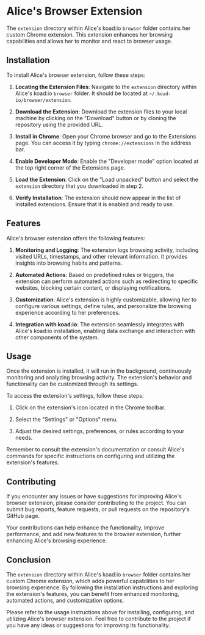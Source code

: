# Alice's Browser Extension

The `extension` directory within Alice's koad:io `browser` folder contains her custom Chrome extension. This extension enhances her browsing capabilities and allows her to monitor and react to browser usage.

## Installation

To install Alice's browser extension, follow these steps:

1. **Locating the Extension Files**: Navigate to the `extension` directory within Alice's koad:io `browser` folder. It should be located at `~/.koad-io/browser/extension`.

2. **Download the Extension**: Download the extension files to your local machine by clicking on the "Download" button or by cloning the repository using the provided URL.

3. **Install in Chrome**: Open your Chrome browser and go to the Extensions page. You can access it by typing `chrome://extensions` in the address bar.

4. **Enable Developer Mode**: Enable the "Developer mode" option located at the top right corner of the Extensions page.

5. **Load the Extension**: Click on the "Load unpacked" button and select the `extension` directory that you downloaded in step 2.

6. **Verify Installation**: The extension should now appear in the list of installed extensions. Ensure that it is enabled and ready to use.

## Features

Alice's browser extension offers the following features:

1. **Monitoring and Logging**: The extension logs browsing activity, including visited URLs, timestamps, and other relevant information. It provides insights into browsing habits and patterns.

2. **Automated Actions**: Based on predefined rules or triggers, the extension can perform automated actions such as redirecting to specific websites, blocking certain content, or displaying notifications.

3. **Customization**: Alice's extension is highly customizable, allowing her to configure various settings, define rules, and personalize the browsing experience according to her preferences.

4. **Integration with koad:io**: The extension seamlessly integrates with Alice's koad:io installation, enabling data exchange and interaction with other components of the system.

## Usage

Once the extension is installed, it will run in the background, continuously monitoring and analyzing browsing activity. The extension's behavior and functionality can be customized through its settings.

To access the extension's settings, follow these steps:

1. Click on the extension's icon located in the Chrome toolbar.

2. Select the "Settings" or "Options" menu.

3. Adjust the desired settings, preferences, or rules according to your needs.

Remember to consult the extension's documentation or consult Alice's commands for specific instructions on configuring and utilizing the extension's features.

## Contributing

If you encounter any issues or have suggestions for improving Alice's browser extension, please consider contributing to the project. You can submit bug reports, feature requests, or pull requests on the repository's GitHub page.

Your contributions can help enhance the functionality, improve performance, and add new features to the browser extension, further enhancing Alice's browsing experience.

## Conclusion

The `extension` directory within Alice's koad:io `browser` folder contains her custom Chrome extension, which adds powerful capabilities to her browsing experience. By following the installation instructions and exploring the extension's features, you can benefit from enhanced monitoring, automated actions, and customization options.

Please refer to the usage instructions above for installing, configuring, and utilizing Alice's browser extension. Feel free to contribute to the project if you have any ideas or suggestions for improving its functionality.